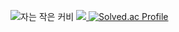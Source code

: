 ![자는 작은 커비](https://github.com/user-attachments/assets/cddf805c-b69d-4009-aca2-04be42b6d916)
<a href="https://june1193.tistory.com/" target="_blank">
<img src="https://img.shields.io/badge/TISTORY-000000?style=for-the-badge&logo=TISTORY&logoColor=white">
</a>
[![Solved.ac Profile](http://mazassumnida.wtf/api/generate_badge?boj=june1193)](https://solved.ac/june1193)





